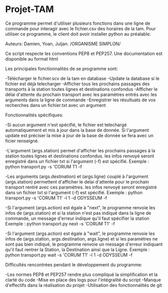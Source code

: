 # Projet-TAM

Ce programme permet d'utiliser plusieurs fonctions dans une ligne de commande pour interagir avec le fichier.csv des horaires de la tam.
Pour utiliser ce programme, le client doit avoir installer python au préalable.

Auteurs: Damien, Yoan, Juljan. /ORGANISME SIMPLON/

Ce script respecte les conventions PEP8 et PEP257.
Une documentation est disponible au format html

Les principales fonctionnalités de se programme sont:

-Télécharger le fichier.scv de la tam en database
-Update la database si le fichier est déjà telecharger
-Afficher tous les prochains passages des transports à la station toutes lignes et destinations confondus
-Afficher le délai d'attente du prochain transport avec les paramètres entrés avec les arguments dans la ligne de commande
-Enregistrer les résultuats de vos recherches dans un fichier.txt avec un argument

Fonctionnalités spécifiques:

-Si aucun argument n'est spécifié, le fichier est telechargé automatiquement et mis à jour dans la base de donnée.
Si l'argument update est préciser la mise à jour de la base de donnée se fera avec un ficier renseigné.

-L'argument (args.station) permet d'afficher les prochains passages à la station toutes lignes et destinations confondus. 
les infos renvoyé seront enregistré dans un fichier txt si l'argument (-f) est spécifié.
Exemple : python transport.py -s 'CORUM T1 -f

-Les arguments (args.destination) et (args.ligne) couplé à l'argument (args.station) permettent d'afficher le delai d'attente 
pour le prochain transport rentré avec ces paramètres. 
 les infos renvoyé seront enregistré dans un fichier txt si l'argument (-f) est spécifié.
Exemple : python transport.py -s 'CORUM T1' -l 1 -d ODYSSEUM -f

-Si l'argument (args.action) est égale à "next", le programme renvoie les infos de (args.station) et si la station n'est pas 
indiqué dans la ligne de commande, un message d'erreur indique qu'il faut spécifier la station
Exemple : python transport.py next -s 'CORUM T1' -f

-Si l'argument (args.action) est égale à "wait", le programme renvoie les infos de (args.station, args.destination, args.ligne)
et si les paramètres ne sont pas bien indiqué, le programme renvoie un message d'erreur indiquant qu'il faut rentrer 
la Station, la Destination ainsi que la Ligne.
Exemple : python transport.py wait -s 'CORUM T1' -l 1 -d ODYSSEUM -f

Difficultés rencontrées pendant le développement du programme:

-Les normes PEP8 et PEP257 rendre plus compliqué la simplification et la clarté du code
-Mise en place des logs pour l'intégralité du script
-Manque d'effectifs dans la réalisation du projet
-Utilisation des fonctionnalités de git


 
